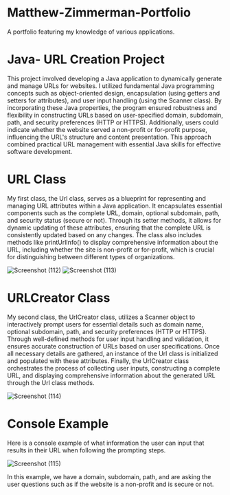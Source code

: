 # Matthew-Zimmerman-Portfolio
A portfolio featuring my knowledge of various applications. 

# Java- URL Creation Project 

This project involved developing a Java application to dynamically generate and manage URLs for websites. I utilized fundamental Java programming concepts such as object-oriented design, encapsulation (using getters and setters for attributes), and user input handling (using the Scanner class). By incorporating these Java properties, the program ensured robustness and flexibility in constructing URLs based on user-specified domain, subdomain, path, and security preferences (HTTP or HTTPS). Additionally, users could indicate whether the website served a non-profit or for-profit purpose, influencing the URL's structure and content presentation. This approach combined practical URL management with essential Java skills for effective software development.

# URL Class

My first class, the Url class, serves as a blueprint for representing and managing URL attributes within a Java application. It encapsulates essential components such as the complete URL, domain, optional subdomain, path, and security status (secure or not). Through its setter methods, it allows for dynamic updating of these attributes, ensuring that the complete URL is consistently updated based on any changes. The class also includes methods like printUrlInfo() to display comprehensive information about the URL, including whether the site is non-profit or for-profit, which is crucial for distinguishing between different types of organizations. 

![Screenshot (112)](https://github.com/user-attachments/assets/175b77c1-20b7-4618-b0ee-b2b87a7cd209)
![Screenshot (113)](https://github.com/user-attachments/assets/7fbc297f-5c3f-4fe5-9c40-bf09133cb8f3)

# URLCreator Class

My second class, the UrlCreator class, utilizes a Scanner object to interactively prompt users for essential details such as domain name, optional subdomain, path, and security preferences (HTTP or HTTPS). Through well-defined methods for user input handling and validation, it ensures accurate construction of URLs based on user specifications. Once all necessary details are gathered, an instance of the Url class is initialized and populated with these attributes. Finally, the UrlCreator class orchestrates the process of collecting user inputs, constructing a complete URL, and displaying comprehensive information about the generated URL through the Url class methods.

![Screenshot (114)](https://github.com/user-attachments/assets/0957355e-b38f-409e-b189-9838c85e8ea9)

# Console Example

Here is a console example of what information the user can input that results in their URL when following the prompting steps. 

![Screenshot (115)](https://github.com/user-attachments/assets/ec20b872-6280-46b0-ad5e-e2e0b8742834)

In this example, we have a domain, subdomain, path, and are asking the user questions such as if the website is a non-profit and is secure or not. 




